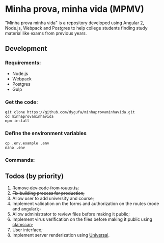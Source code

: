 # Minha prova, minha vida (MPMV)

"Minha prova minha vida" is a repository developed using Angular 2, Node.js, Webpack and Postgres to help college students finding study material like exams from previous years.

## Development

### Requirements:

* Node.js
* Webpack
* Postgres
* Gulp

### Get the code:
```
git clone https://github.com/dygufa/minhaprovaminhavida.git
cd minhaprovaminhavida
npm install
```

### Define the environment variables
```
cp .env.example .env
nano .env
```

### Commands:

## Todos (by priority)

1. ~~Remove dev code from router.ts;~~
2. ~~Fix building process for production;~~
3. Allow user to add university and course;
4. Implement validation on the forms and authorization on the routes (node and angular);- 
5. Allow administrator to review files before making it public;
6. Implement virus verification on the files before making it public using [clamscan](https://www.npmjs.com/package/clamscan);
7. User interface;
8. Implement server renderization using [Universal](https://universal.angular.io/).

